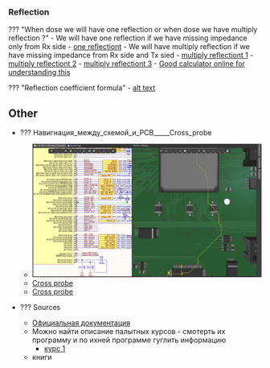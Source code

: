 
### **Reflection**

??? "When dose we will have one reflection or when dose we have multiply reflection  ?"
    - We will have one reflection if we have missing impedance only from Rx side
        -   [one reflectiont](IMG/ALTIUM/image_2.png)
    - We will have multiply reflection if we have missing impedance from Rx side and Tx sied
        -   [multiply reflectiont 1](IMG/ALTIUM/image_3.png)
        -   [multiply reflectiont 2](IMG/ALTIUM/image_4.png)
        -   [multiply reflectiont 3](IMG/ALTIUM/image_5.png)
    - [Good calculator online for understanding this](https://designertools.app.protoexpress.com/?appid=TXLRCAL&data=ONsTAS5bIR5nFHqIuoQIEqpeYI6FNtC1kNPK9gKk14INuL5nZePBvOxvbHPnk5%20cnHE%20LdwaQf3NPMrsZsHzKD%20%2FM7rjI1AL7TaRuIf%20k%2FaLF5w5yX8NdWEca2p4jr%2Fqd%2F3jiCq2vt109mcdP9itFqb25bcJfU80I08FAEkspybHJoOJbTfc%2FCoK4ZEe1vozrLfjq9Dfs2X42lXYJUnGyJi%20eJFcIvDOZINfUJtZF81UttQPqGh3kPEVQTVWItcA67vr3TNP%20WeEN22%20bXT7AER4Z2z2hsmst3QN4FxVwxvTJQoSn0PzSIu7GDixipPk0cwhm3SBk3Vu9L4HLMaXYQ%3D%3D&q=Sat%20Jan%2025%2010:52:53%20PST%202025)

??? "Reflection coefficient formula"
    - [alt text](IMG/ALTIUM/image_6.png)







## Other
- ??? Навигнация_между_схемой_и_PCB_____Cross_probe
    - ![alt text](IMG/ALTIUM/image.png)
    - [Cross probe](https://youtu.be/Z-3JruEDlYs?t=44)
    - [Cross probe](https://www.altium.com/ru/documentation/altium-designermanaging-design-changes-between-schematic-pcb#265a899d2fa72a00269bfbd91d6ecc70)


- ??? Sources 
    - [Официальная документация](https://www.altium.com/ru/documentation/altium-designer)
    - Можно найти описание палытных курсов - смотерть их программу и по ихней программе гуглить информацию
        - [курс 1](https://skill-lib.ru/courses)
    - книги